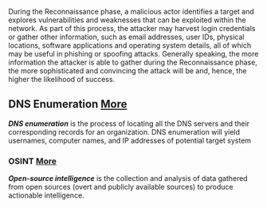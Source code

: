 During the Reconnaissance phase, a malicious actor identifies a target and explores vulnerabilities and weaknesses that can be exploited within the network. As part of this process, the attacker may harvest login credentials or gather other information, such as email addresses, user IDs, physical locations, software applications and operating system details, all of which may be useful in phishing or spoofing attacks. Generally speaking, the more information the attacker is able to gather during the Reconnaissance phase, the more sophisticated and convincing the attack will be and, hence, the higher the likelihood of success.

## DNS Enumeration [More](DNS)
***DNS enumeration*** is the process of locating all the DNS servers and their corresponding records for an organization. DNS enumeration will yield usernames, computer names, and IP addresses of potential target system

### OSINT [More](OSINT)
***Open-source intelligence*** is the collection and analysis of data gathered from open sources (overt and publicly available sources) to produce actionable intelligence.
